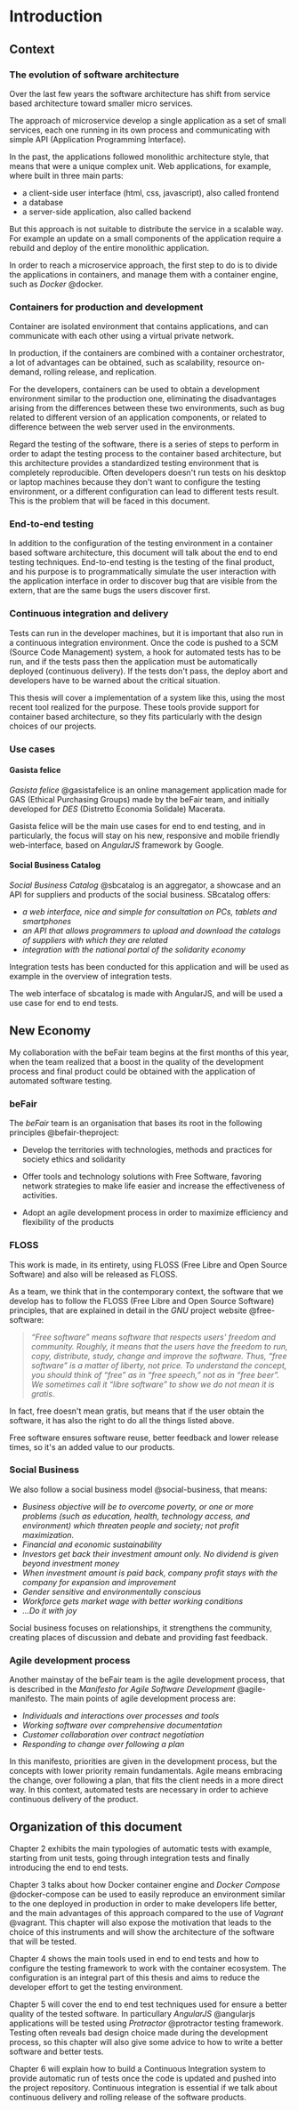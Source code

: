 # Introduction

## Context

### The evolution of software architecture

Over the last few years the software architecture has shift from service based architecture toward smaller micro services.

The approach of microservice develop a single application as a set of small services, each one running in its own process and communicating with simple API (Application Programming Interface).

In the past, the applications followed monolithic architecture style, that means that were a unique complex unit. Web applications, for example, where built in three main parts:

- a client-side user interface (html, css, javascript), also called frontend
- a database
- a server-side application, also called backend

But this approach is not suitable to distribute the service in a scalable way. For example an update on a small components of the application require a rebuild and deploy of the entire monolithic application.

In order to reach a microservice approach, the first step to do is to divide the applications in containers, and manage them with a container engine, such as *Docker* @docker.

### Containers for production and development

Container are isolated environment that contains applications, and can communicate with each other using a virtual private network.

In production, if the containers are combined with a container orchestrator, a lot of advantages can be obtained, such as scalability, resource on-demand, rolling release, and replication.

For the developers, containers can be used to obtain a development environment similar to the production one, eliminating the disadvantages arising from the differences between these two environments, such as bug related to different version of an application components, or related to difference between the web server used in the environments.

Regard the testing of the software, there is a series of steps to perform in order to adapt the testing process to the container based architecture, but this architecture provides a standardized testing environment that is completely reproducible. Often developers doesn't run tests on his desktop or laptop machines because they don't want to configure the testing environment, or a different configuration can lead to different tests result. This is the problem that will be faced in this document.

### End-to-end testing

In addition to the configuration of the testing environment in a container based software architecture, this document will talk about the end to end testing techniques. End-to-end testing is the testing of the final product, and his purpose is to programmatically simulate the user interaction with the application interface in order to discover bug that are visible from the extern, that are the same bugs the users discover first.

### Continuous integration and delivery

Tests can run in the developer machines, but it is important that also run in a continuous integration environment. Once the code is pushed to a SCM (Source Code Management) system, a hook for automated tests has to be run, and if the tests pass then the application must be automatically deployed (continuous delivery). If the tests don't pass, the deploy abort and developers have to be warned about the critical situation.

This thesis will cover a implementation of a system like this, using the most recent tool realized for the purpose. These tools provide support for container based architecture, so they fits particularly with the design choices of our projects.

### Use cases

#### Gasista felice

*Gasista felice* @gasistafelice is an online management application made for GAS (Ethical Purchasing Groups) made by the beFair team, and initially developed for *DES* (Distretto Economia Solidale) Macerata.

Gasista felice will be the main use cases for end to end testing, and in particularly, the focus will stay on his new, responsive and mobile friendly web-interface, based on *AngularJS* framework by Google.

#### Social Business Catalog

*Social Business Catalog* @sbcatalog is an aggregator, a showcase and an API for suppliers and products of the social business. SBcatalog offers:

- *a web interface, nice and simple for consultation on PCs, tablets and smartphones*
- *an API that allows programmers to upload and download the catalogs of suppliers with which they are related*
- *integration with the national portal of the solidarity economy*

Integration tests has been conducted for this application and will be used as example in the overview of integration tests.

The web interface of sbcatalog is made with AngularJS, and will be used a use case for end to end tests.

## New Economy

My collaboration with the beFair team begins at the first months of this year, when the team realized that a boost in the quality of the development process and final product could be obtained with the application of automated software testing.

### beFair

The *beFair* team is an organisation that bases its root in the following principles @befair-theproject:

- Develop the territories with technologies, methods and practices for society ethics and solidarity

- Offer tools and technology solutions with Free Software, favoring network strategies to make life easier and increase the effectiveness of activities.

- Adopt an agile development process in order to maximize efficiency and flexibility of the products

### FLOSS

This work is made, in its entirety, using FLOSS (Free Libre and Open Source Software) and also will be released as FLOSS.

As a team, we think that in the contemporary context, the software that we develop has to follow the FLOSS (Free Libre and Open Source Software) principles, that are explained in detail in the *GNU* project website @free-software:

> *“Free software” means software that respects users' freedom and community. Roughly, it means that the users have the freedom to run, copy, distribute, study, change and improve the software. Thus, “free software” is a matter of liberty, not price. To understand the concept, you should think of “free” as in “free speech,” not as in “free beer”. We sometimes call it “libre software” to show we do not mean it is gratis.*

In fact, free doesn't mean gratis, but means that if the user obtain the software, it has also the right to do all the things listed above.

Free software ensures software reuse, better feedback and lower release times, so it's an added value to our products.

<!-- Free software lays the foundations for an era in which there will be no more secrets and patents, but the ideas will be made available to all immediately, placing the collective interest above that of a few select individuals. Free Software is shared knowledge, that use the network as a tool for spreading. -->

### Social Business

We also follow a social business model @social-business, that means:

- *Business objective will be to overcome poverty, or one or more problems (such as education, health, technology access, and environment) which threaten people and society; not profit maximization.*
- *Financial and economic sustainability*
- *Investors get back their investment amount only. No dividend is given beyond investment money*
- *When investment amount is paid back, company profit stays with the company for expansion and improvement*
- *Gender sensitive and environmentally conscious*
- *Workforce gets market wage with better working conditions*
- *...Do it with joy*

Social business focuses on relationships, it strengthens the community, creating places of discussion and debate and providing fast feedback.

### Agile development process

Another mainstay of the beFair team is the agile development process, that is described in the *Manifesto for Agile Software Development* @agile-manifesto. The main points of agile development process are:

- *Individuals and interactions over processes and tools*
- *Working software over comprehensive documentation*
- *Customer collaboration over contract negotiation*
- *Responding to change over following a plan*

In this manifesto, priorities are given in the development process, but the concepts with lower priority remain fundamentals. Agile means embracing the change, over following a plan, that fits the client needs in a more direct way. In this context, automated tests are necessary in order to achieve continuous delivery of the product.

## Organization of this document

Chapter 2 exhibits the main typologies of automatic tests with example, starting from unit tests, going through integration tests and finally introducing the end to end tests.

Chapter 3 talks about how Docker container engine and *Docker Compose* @docker-compose can be used to easily reproduce an environment similar to the one deployed in production in order to make developers life better, and the main advantages of this approach compared to the use of *Vagrant* @vagrant. This chapter will also expose the motivation that leads to the choice of this instruments and will show the architecture of the software that will be tested.

Chapter 4 shows the main tools used in end to end tests and how to configure the testing framework to work with the container ecosystem. The configuration is an integral part of this thesis and aims to reduce the developer effort to get the testing environment.

Chapter 5 will cover the end to end test techniques used for ensure a better quality of the tested software. In particullary *AngularJS* @angularjs applications will be tested using *Protractor* @protractor testing framework. Testing often reveals bad design choice made during the development process, so this chapter will also give some advice to how to write a better software and better tests.

Chapter 6 will explain how to build a Continuous Integration system to provide automatic run of tests once the code is updated and pushed into the project repository. Continuous integration is essential if we talk about continuous delivery and rolling release of the software products.

